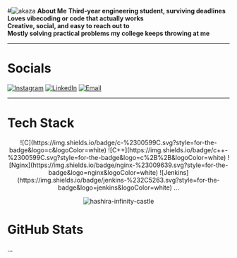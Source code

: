 
#![akaza](https://github.com/user-attachments/assets/ccb58456-c4eb-4175-b9da-30d4f983f538)
 **About Me**
**Third-year engineering student, surviving deadlines**  
**Loves vibecoding or code that actually works**  
**Creative, social, and easy to reach out to**  
**Mostly solving practical problems my college keeps throwing at me**

---

# **Socials**
[![Instagram](https://img.shields.io/badge/Instagram-%23E4405F.svg?logo=Instagram&logoColor=white)](https://instagram.com/negibbx) 
[![LinkedIn](https://img.shields.io/badge/LinkedIn-%230077B5.svg?logo=linkedin&logoColor=white)](https://linkedin.com/in/aaditya-negi-b08191353) 
[![Email](https://img.shields.io/badge/Email-D14836?logo=gmail&logoColor=white)](mailto:workwithaaditya017@gmail.com)

---

# **Tech Stack**
<p align="center">
  ![C](https://img.shields.io/badge/c-%2300599C.svg?style=for-the-badge&logo=c&logoColor=white)
  ![C++](https://img.shields.io/badge/c++-%2300599C.svg?style=for-the-badge&logo=c%2B%2B&logoColor=white)
  ![Nginx](https://img.shields.io/badge/nginx-%23009639.svg?style=for-the-badge&logo=nginx&logoColor=white)
  ![Jenkins](https://img.shields.io/badge/jenkins-%232C5263.svg?style=for-the-badge&logo=jenkins&logoColor=white)
  ...
</p>

<p align="center">
  <img src="https://github.com/user-attachments/assets/b44bdd5e-1934-40b7-8088-90323f17d996" alt="hashira-infinity-castle">
</p>

# **GitHub Stats**
...
